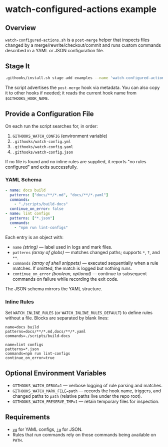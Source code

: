 # watch-configured-actions example

## Overview

`watch-configured-actions.sh` is a `post-merge` helper that inspects files
changed by a merge/rewrite/checkout/commit and runs custom commands described in
a YAML or JSON configuration file.

## Stage It

```bash
.githooks/install.sh stage add examples --name 'watch-configured-actions'
```

The script advertises the `post-merge` hook via metadata. You can also copy it
to other hooks if needed; it reads the current hook name from
`$GITHOOKS_HOOK_NAME`.

## Provide a Configuration File

On each run the script searches for, in order:

1. `GITHOOKS_WATCH_CONFIG` (environment variable)
2. `.githooks/watch-config.yml`
3. `.githooks/watch-config.yaml`
4. `.githooks/watch-config.json`

If no file is found and no inline rules are supplied, it reports
"no rules configured" and exits successfully.

### YAML Schema

```yaml
- name: docs build
  patterns: ["docs/**/*.md", "docs/**/*.yaml"]
  commands:
    - "./scripts/build-docs"
  continue_on_error: false
- name: lint configs
  patterns: ["*.json"]
  commands:
    - "npm run lint-configs"
```

Each entry is an object with:

- `name` *(string)* — label used in logs and mark files.
- `patterns` *(array of globs)* — matches changed paths; supports `*`, `?`, and
  `**`.
- `commands` *(array of shell snippets)* — executed sequentially when a rule
  matches. If omitted, the match is logged but nothing runs.
- `continue_on_error` *(boolean, optional)* — continue to subsequent commands on
  failure while recording the exit code.

The JSON schema mirrors the YAML structure.

### Inline Rules

Set `WATCH_INLINE_RULES` (or `WATCH_INLINE_RULES_DEFAULT`) to define rules
without a file. Blocks are separated by blank lines:

```
name=docs build
patterns=docs/**/*.md,docs/**/*.yaml
commands=./scripts/build-docs

name=lint configs
patterns=*.json
commands=npm run lint-configs
continue_on_error=true
```

## Optional Environment Variables

- `GITHOOKS_WATCH_DEBUG=1` — verbose logging of rule parsing and matches.
- `GITHOOKS_WATCH_MARK_FILE=path` — records the hook name, triggers, and changed
  paths to `path` (relative paths live under the repo root).
- `GITHOOKS_WATCH_PRESERVE_TMP=1` — retain temporary files for inspection.

## Requirements

- [`yq`](https://mikefarah.gitbook.io/yq/) for YAML configs, [`jq`](https://stedolan.github.io/jq/) for JSON.
- Rules that run commands rely on those commands being available on `PATH`.
